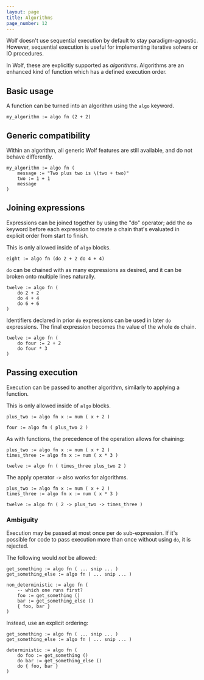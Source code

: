 ```yaml
---
layout: page
title: Algorithms
page_number: 12
---
```


Wolf doesn't use sequential execution by default to stay paradigm-agnostic.
However, sequential execution is useful for implementing iterative solvers or IO
procedures.

In Wolf, these are explicitly supported as *algorithms*. Algorithms are an
enhanced kind of function which has a defined execution order.

## Basic usage

A function can be turned into an algorithm using the `algo` keyword.

```
my_algorithm := algo fn (2 + 2)
```

## Generic compatibility

Within an algorithm, all generic Wolf features are still available, and do not
behave differently.

```
my_algorithm := algo fn (
	message := "Two plus two is \(two + two)"
	two := 1 + 1
	message
)
```

## Joining expressions

Expressions can be joined together by using the "do" operator; add the `do`
keyword before each expression to create a chain that's evaluated in explicit
order from start to finish.

This is only allowed inside of `algo` blocks.

```
eight := algo fn (do 2 + 2 do 4 + 4)
```

`do` can be chained with as many expressions as desired, and it can be broken
onto multiple lines naturally.

```
twelve := algo fn (
	do 2 + 2 
	do 4 + 4
	do 6 + 6
)
```

Identifiers declared in prior `do` expressions can be used in later `do`
expressions. The final expression becomes the value of the whole `do` chain.

```
twelve := algo fn (
	do four := 2 + 2 
	do four * 3
)
```

## Passing execution

Execution can be passed to another algorithm, similarly to applying a function.

This is only allowed inside of `algo` blocks.

```
plus_two := algo fn x := num ( x + 2 )

four := algo fn ( plus_two 2 )
```

As with functions, the precedence of the operation allows for chaining:

```
plus_two := algo fn x := num ( x + 2 )
times_three := algo fn x := num ( x * 3 )

twelve := algo fn ( times_three plus_two 2 )
```

The apply operator `->` also works for algorithms.

```
plus_two := algo fn x := num ( x + 2 )
times_three := algo fn x := num ( x * 3 )

twelve := algo fn ( 2 -> plus_two -> times_three )
```

### Ambiguity

Execution may be passed at most once per `do` sub-expression. If it's possible
for code to pass execution more than once without using `do`, it is rejected.

The following would *not* be allowed:

```
get_something := algo fn ( ... snip ... )
get_something_else := algo fn ( ... snip ... )

non_deterministic := algo fn (
	-- which one runs first?
	foo := get_something ()
	bar := get_something_else ()
	{ foo, bar }
)
```

Instead, use an explicit ordering:

```
get_something := algo fn ( ... snip ... )
get_something_else := algo fn ( ... snip ... )

deterministic := algo fn (
	do foo := get_something ()
	do bar := get_something_else ()
	do { foo, bar }
)
```